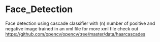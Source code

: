 # Face_Detection
Face detection using cascade classifier with (n) number of positive and negative image trained in an xml file for more xml file check out https://github.com/opencv/opencv/tree/master/data/haarcascades

